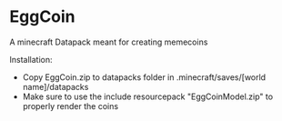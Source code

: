 # EggCoin
A minecraft Datapack meant for creating memecoins

Installation:
- Copy EggCoin.zip to datapacks folder in .minecraft/saves/[world name]/datapacks
- Make sure to use the include resourcepack "EggCoinModel.zip" to properly render the coins
